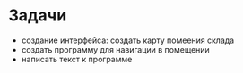 # Задачи

- создание интерфейса:
  создать карту помеения склада
- создать программу для навигации в помещении
- написать текст к программе 
